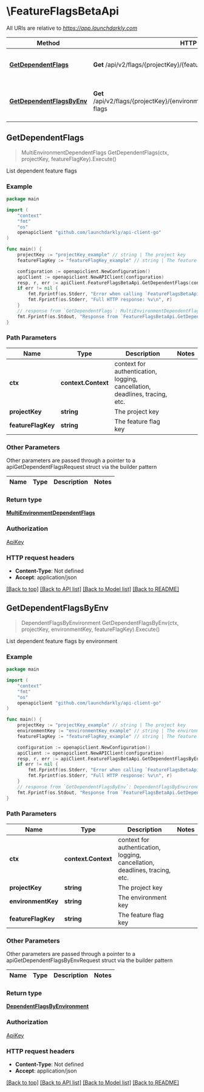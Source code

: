 # \FeatureFlagsBetaApi

All URIs are relative to *https://app.launchdarkly.com*

Method | HTTP request | Description
------------- | ------------- | -------------
[**GetDependentFlags**](FeatureFlagsBetaApi.md#GetDependentFlags) | **Get** /api/v2/flags/{projectKey}/{featureFlagKey}/dependent-flags | List dependent feature flags
[**GetDependentFlagsByEnv**](FeatureFlagsBetaApi.md#GetDependentFlagsByEnv) | **Get** /api/v2/flags/{projectKey}/{environmentKey}/{featureFlagKey}/dependent-flags | List dependent feature flags by environment



## GetDependentFlags

> MultiEnvironmentDependentFlags GetDependentFlags(ctx, projectKey, featureFlagKey).Execute()

List dependent feature flags



### Example

```go
package main

import (
	"context"
	"fmt"
	"os"
	openapiclient "github.com/launchdarkly/api-client-go"
)

func main() {
	projectKey := "projectKey_example" // string | The project key
	featureFlagKey := "featureFlagKey_example" // string | The feature flag key

	configuration := openapiclient.NewConfiguration()
	apiClient := openapiclient.NewAPIClient(configuration)
	resp, r, err := apiClient.FeatureFlagsBetaApi.GetDependentFlags(context.Background(), projectKey, featureFlagKey).Execute()
	if err != nil {
		fmt.Fprintf(os.Stderr, "Error when calling `FeatureFlagsBetaApi.GetDependentFlags``: %v\n", err)
		fmt.Fprintf(os.Stderr, "Full HTTP response: %v\n", r)
	}
	// response from `GetDependentFlags`: MultiEnvironmentDependentFlags
	fmt.Fprintf(os.Stdout, "Response from `FeatureFlagsBetaApi.GetDependentFlags`: %v\n", resp)
}
```

### Path Parameters


Name | Type | Description  | Notes
------------- | ------------- | ------------- | -------------
**ctx** | **context.Context** | context for authentication, logging, cancellation, deadlines, tracing, etc.
**projectKey** | **string** | The project key | 
**featureFlagKey** | **string** | The feature flag key | 

### Other Parameters

Other parameters are passed through a pointer to a apiGetDependentFlagsRequest struct via the builder pattern


Name | Type | Description  | Notes
------------- | ------------- | ------------- | -------------



### Return type

[**MultiEnvironmentDependentFlags**](MultiEnvironmentDependentFlags.md)

### Authorization

[ApiKey](../README.md#ApiKey)

### HTTP request headers

- **Content-Type**: Not defined
- **Accept**: application/json

[[Back to top]](#) [[Back to API list]](../README.md#documentation-for-api-endpoints)
[[Back to Model list]](../README.md#documentation-for-models)
[[Back to README]](../README.md)


## GetDependentFlagsByEnv

> DependentFlagsByEnvironment GetDependentFlagsByEnv(ctx, projectKey, environmentKey, featureFlagKey).Execute()

List dependent feature flags by environment



### Example

```go
package main

import (
	"context"
	"fmt"
	"os"
	openapiclient "github.com/launchdarkly/api-client-go"
)

func main() {
	projectKey := "projectKey_example" // string | The project key
	environmentKey := "environmentKey_example" // string | The environment key
	featureFlagKey := "featureFlagKey_example" // string | The feature flag key

	configuration := openapiclient.NewConfiguration()
	apiClient := openapiclient.NewAPIClient(configuration)
	resp, r, err := apiClient.FeatureFlagsBetaApi.GetDependentFlagsByEnv(context.Background(), projectKey, environmentKey, featureFlagKey).Execute()
	if err != nil {
		fmt.Fprintf(os.Stderr, "Error when calling `FeatureFlagsBetaApi.GetDependentFlagsByEnv``: %v\n", err)
		fmt.Fprintf(os.Stderr, "Full HTTP response: %v\n", r)
	}
	// response from `GetDependentFlagsByEnv`: DependentFlagsByEnvironment
	fmt.Fprintf(os.Stdout, "Response from `FeatureFlagsBetaApi.GetDependentFlagsByEnv`: %v\n", resp)
}
```

### Path Parameters


Name | Type | Description  | Notes
------------- | ------------- | ------------- | -------------
**ctx** | **context.Context** | context for authentication, logging, cancellation, deadlines, tracing, etc.
**projectKey** | **string** | The project key | 
**environmentKey** | **string** | The environment key | 
**featureFlagKey** | **string** | The feature flag key | 

### Other Parameters

Other parameters are passed through a pointer to a apiGetDependentFlagsByEnvRequest struct via the builder pattern


Name | Type | Description  | Notes
------------- | ------------- | ------------- | -------------




### Return type

[**DependentFlagsByEnvironment**](DependentFlagsByEnvironment.md)

### Authorization

[ApiKey](../README.md#ApiKey)

### HTTP request headers

- **Content-Type**: Not defined
- **Accept**: application/json

[[Back to top]](#) [[Back to API list]](../README.md#documentation-for-api-endpoints)
[[Back to Model list]](../README.md#documentation-for-models)
[[Back to README]](../README.md)

